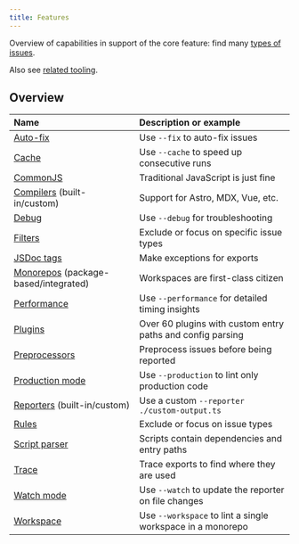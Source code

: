 ```yaml
---
title: Features
---
```


Overview of capabilities in support of the core feature: find many [types of
issues][1].

Also see [related tooling][2].

## Overview

| Name                                       | Description or example                                     |
| :----------------------------------------- | :--------------------------------------------------------- |
| [Auto-fix][3]                              | Use `--fix` to auto-fix issues                             |
| [Cache][4]                                 | Use `--cache` to speed up consecutive runs                 |
| [CommonJS][5]                              | Traditional JavaScript is just fine                        |
| [Compilers][6] (built-in/custom)           | Support for Astro, MDX, Vue, etc.                          |
| [Debug][7]                                 | Use `--debug` for troubleshooting                          |
| [Filters][8]                               | Exclude or focus on specific issue types                   |
| [JSDoc tags][9]                            | Make exceptions for exports                                |
| [Monorepos][10] (package-based/integrated) | Workspaces are first-class citizen                         |
| [Performance][11]                          | Use `--performance` for detailed timing insights           |
| [Plugins][12]                              | Over 60 plugins with custom entry paths and config parsing |
| [Preprocessors][13]                        | Preprocess issues before being reported                    |
| [Production mode][14]                      | Use `--production` to lint only production code            |
| [Reporters][15] (built-in/custom)          | Use a custom `--reporter ./custom-output.ts`               |
| [Rules][16]                                | Exclude or focus on issue types                            |
| [Script parser][17]                        | Scripts contain dependencies and entry paths               |
| [Trace][18]                                | Trace exports to find where they are used                  |
| [Watch mode][19]                           | Use `--watch` to update the reporter on file changes       |
| [Workspace][20]                            | Use `--workspace` to lint a single workspace in a monorepo |

[1]: ../reference/issue-types.md
[2]: ../reference/related.md
[3]: ../features/auto-fix.mdx
[4]: ../reference/cli.md#--cache
[5]: ../guides/working-with-commonjs.md
[6]: ../features/compilers.md
[7]: ../guides/troubleshooting.md#issues-reported-by-knip
[8]: ../features/rules-and-filters.md#filters
[9]: ../reference/jsdoc-tsdoc-tags.md
[10]: ../features/monorepos-and-workspaces.md
[11]: ../reference/cli.md#--performance
[12]: ../explanations/plugins.md
[13]: ../features/reporters.md#preprocessors
[14]: ../features/production-mode.md
[15]: ../features/reporters.md
[16]: ../features/rules-and-filters.md#rules
[17]: ../features/script-parser.md
[18]: ../guides/troubleshooting.md#trace
[19]: ../reference/cli.md#--watch
[20]: ../features/monorepos-and-workspaces#lint-a-single-workspace

